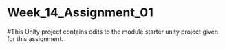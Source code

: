 # Week_14_Assignment_01

#This Unity project contains edits to the module starter unity project given for this assignment.

